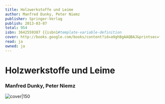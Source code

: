```yaml
---
title: Holzwerkstoffe und Leime
author: Manfred Dunky, Peter Niemz
publisher: Springer-Verlag
publish: 2013-03-07
total: 954
isbn: 3642559387 {{isbn1#template-variable-definition
cover: http://books.google.com/books/content?id=a9ghBgAAQBAJ&printsec=frontcover&img=1&zoom=1&edge=curl&source=gbs_api
read: ja
owned: ja
---
```


# Holzwerkstoffe und Leime
### Manfred Dunky, Peter Niemz
![cover|150](http://books.google.com/books/content?id=a9ghBgAAQBAJ&printsec=frontcover&img=1&zoom=1&edge=curl&source=gbs_api)